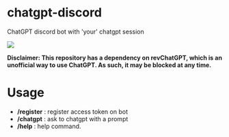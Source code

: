 # chatgpt-discord
ChatGPT discord bot with 'your' chatgpt session

![](https://github.com/Uniaut/image-storage-for-readme/blob/main/chatgpt-discord.webp)

**Disclaimer: This repository has a dependency on revChatGPT, which is an unofficial way to use ChatGPT. As such, it may be blocked at any time.**

# Usage
* **/register** : register access token on bot
* **/chatgpt** : ask to chatgpt with a prompt
* **/help** : help command.
